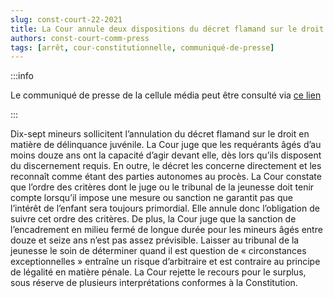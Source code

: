 ```yaml
---   
slug: const-court-22-2021
title: La Cour annule deux dispositions du décret flamand sur le droit de la délinquance juvénile et formule plusieurs interprétations conformes à la Constitution
authors: const-court-comm-press
tags: [arrêt, cour-constitutionnelle, communiqué-de-presse]
---
```


:::info

Le communiqué de presse de la cellule média peut être consulté via [ce lien](https://www.const-court.be/public/f/2021/2021-022f-info.pdf) 

:::

Dix-sept mineurs sollicitent l’annulation du décret flamand sur le droit en matière de délinquance juvénile. La Cour juge que les requérants âgés d’au moins douze ans ont la capacité d’agir devant elle, dès lors qu’ils disposent du discernement requis. En outre, le décret les concerne directement et les reconnaît comme étant des parties autonomes au procès. La Cour constate que l’ordre des critères dont le juge ou le tribunal de la jeunesse doit tenir compte lorsqu’il impose une mesure ou sanction ne garantit pas que l’intérêt de l’enfant sera toujours primordial. Elle annule donc l’obligation de suivre cet ordre des critères.De plus, la Cour juge que la sanction de l’encadrement en milieu fermé de longue durée pour les mineurs âgés entre douze et seize ans n’est pas assez prévisible. Laisser au tribunal de la jeunesse le soin de déterminer quand il est question de « circonstances exceptionnelles » entraîne un risque d’arbitraire et est contraire au principe de légalité en matière pénale.La Cour rejette le recours pour le surplus, sous réserve de plusieurs interprétations conformes à la Constitution.
